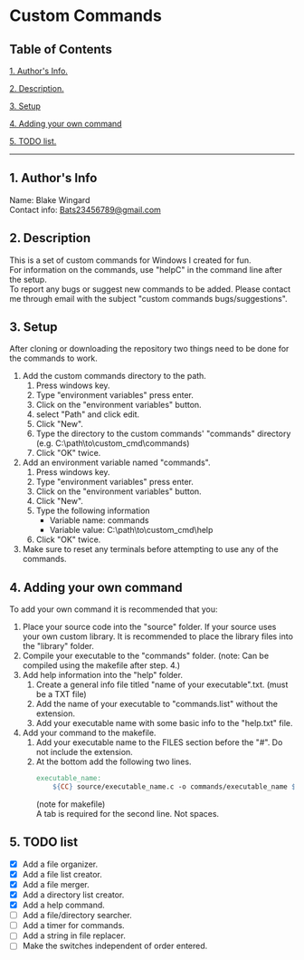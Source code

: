 # Custom Commands
## Table of Contents

[1. Author's Info.](#1-authors-info)

[2. Description.](#2-Description)

[3. Setup](#3-Setup)

[4. Adding your own command](#4-Adding-your-own-command)

[5. TODO list.](#5-TODO-list)

---

## 1. Author's Info
Name: Blake Wingard  
Contact info: Bats23456789@gmail.com

## 2. Description
This is a set of custom commands for Windows I created for fun.  
For information on the commands, use "helpC" in the command line after the setup.  
To report any bugs or suggest new commands to be added. Please contact me through email with the subject "custom commands bugs/suggestions".

## 3. Setup
After cloning or downloading the repository two things need to be done for the commands to work.
1. Add the custom commands directory to the path.
    1. Press windows key.
    2. Type "environment variables" press enter.
    3. Click on the "environment variables" button.
    4. select "Path" and click edit.
    5. Click "New".
    6. Type the directory to the custom commands' "commands" directory
        (e.g. C:\path\to\custom_cmd\commands)
    7. Click "OK" twice.
2. Add an environment variable named "commands".
    1. Press windows key.
    2. Type "environment variables" press enter.
    3. Click on the "environment variables" button.
    4. Click "New".
    5. Type the following information
        * Variable name: commands
        * Variable value: C:\path\to\custom_cmd\help
    6. Click "OK" twice.
3. Make sure to reset any terminals before attempting to use any of the commands.

## 4. Adding your own command
To add your own command it is recommended that you:
1. Place your source code into the "source" folder.
    If your source uses your own custom library. It is recommended to place the library files into the "library" folder.
2. Compile your executable to the "commands" folder.
    (note: Can be compiled using the makefile after step. 4.)
3. Add help information into the "help" folder.
    1. Create a general info file titled "name of your executable".txt. (must be a TXT file)
    2. Add the name of your executable to "commands.list" without the extension.
    3. Add your executable name with some basic info to the "help.txt" file.
4. Add your command to the makefile.
    1. Add your executable name to the FILES section before the "#". Do not include the extension.
    2. At the bottom add the following two lines.
        ```makefile
        executable_name:
            ${CC} source/executable_name.c -o commands/executable_name ${INCLUDES} ${OPTIONS}
        ```
        (note for makefile)  
        A tab is required for the second line. Not spaces.

## 5. TODO list
- [x] Add a file organizer.
- [x] Add a file list creator.
- [x] Add a file merger.
- [x] Add a directory list creator.
- [x] Add a help command.
- [ ] Add a file/directory searcher.
- [ ] Add a timer for commands.
- [ ] Add a string in file replacer.
- [ ] Make the switches independent of order entered.
